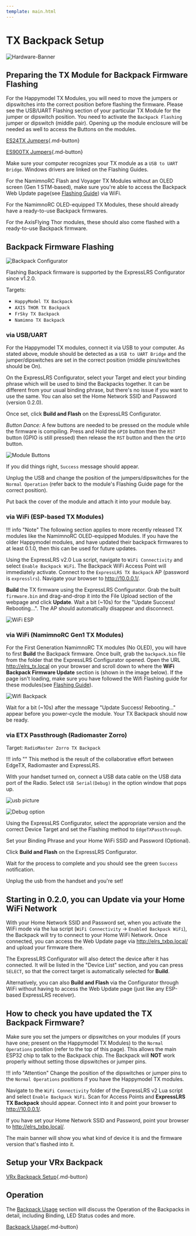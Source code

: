 ```yaml
---
template: main.html
---
```

# TX Backpack Setup
![Hardware-Banner](https://raw.githubusercontent.com/ExpressLRS/ExpressLRS-Hardware/master/img/hardware.png)

## Preparing the TX Module for Backpack Firmware Flashing

For the Happymodel TX Modules, you will need to move the jumpers or dipswitches into the correct position before flashing the firmware. Please see the USB/UART Flashing section of your particular TX Module for the jumper or dipswitch position. You need to activate the `Backpack Flashing` jumper or dipswitch (middle pair). Opening up the module enclosure will be needed as well to access the Buttons on the modules.

[ES24TX Jumpers](../../quick-start/transmitters/tx-es24tx.md#flashing-via-usbuart){.md-button}

[ES900TX Jumpers](../../quick-start/transmitters/tx-es900tx.md#flashing-via-usb){.md-button}

Make sure your computer recognizes your TX module as a `USB to UART Bridge`. Windows drivers are linked on the Flashing Guides.

For the NamimnoRC Flash and Voyager TX Modules without an OLED screen (Gen 1 STM-based), make sure you're able to access the Backpack Web Update page(see [Flashing Guide](../../quick-start/transmitters/tx-flash2400.md)) via WiFi.

For the NamimnoRC OLED-equipped TX Modules, these should already have a ready-to-use Backpack firmwares.

For the AxisFlying Thor modules, these should also come flashed with a ready-to-use Backpack firmware.

## Backpack Firmware Flashing

![Backpack Configurator](../../assets/images/backpackconf.png)

Flashing Backpack firmware is supported by the ExpressLRS Configurator since v1.2.0. 

Targets:

- `HappyModel TX Backpack`
- `AXIS THOR TX Backpack`
- `FrSky TX Backpack`
- `Namimno TX Backpack`

### via USB/UART

For the Happymodel TX modules, connect it via USB to your computer. As stated above, module should be detected as a `USB to UART Bridge` and the jumper/dipswitches are set in the correct position (middle pins/switches should be On).

On the ExpressLRS Configurator, select your Target and elect your binding phrase which will be used to bind the Backpacks together. It can be different from your usual binding phrase, but there's no issue if you want to use the same. You can also set the Home Network SSID and Password (version 0.2.0).

Once set, click **Build and Flash** on the ExpressLRS Configurator.

*Button Dance:* A few buttons are needed to be pressed on the module while the firmware is compiling. Press and Hold the `GPI0` button then the `RST` button (GPIO is still pressed) then release the `RST` button and then the `GPIO` button.

![Module Buttons](../../assets/images/backpackbuttons.jpg)

If you did things right, `Success` message should appear. 

Unplug the USB and change the position of the jumpers/dipswitches for the `Normal Operation` (refer back to the module's Flashing Guide page for the correct position).

Put back the cover of the module and attach it into your module bay.

### via WiFi (ESP-based TX Modules)

!!! info "Note"
    The following section applies to more recently released TX modules like the NamimnoRC OLED-equipped Modules. If you have the older Happymodel modules, and have updated their backpack firmwares to at least 0.1.0, then this can be used for future updates.

Using the ExpressLRS v2.0 Lua script, navigate to `WiFi Connectivity` and select `Enable Backpack WiFi`. The Backpack WiFi Access Point will immediately activate. Connect to the `ExpressLRS TX Backpack` AP (password is `expresslrs`). Navigate your browser to http://10.0.0.1/.

**Build** the TX firmware using the ExpressLRS Configurator. Grab the built `firmware.bin` and drag-and-drop it into the File Upload section of the webpage and click **Update**. Wait a bit (~10s) for the "Update Success! Rebooting...". The AP should automatically disappear and disconnect.

![WiFi ESP](../../assets/images/backpackwifiESP.png)

### via WiFi (NamimnoRC Gen1 TX Modules)

For the First Generation NamimnoRC TX modules (No OLED), you will have to first **Build** the Backpack firmware. Once built, grab the `backpack.bin` file from the folder that the ExpressLRS Configurator opened. Open the URL http://elrs_tx.local on your browser and scroll down to where the **WiFi Backpack Firmware Update** section is (shown in the image below). If the page isn't loading, make sure you have followed the Wifi Flashing guide for these modules(see [Flashing Guide](../../quick-start/transmitters/tx-flash2400.md#flashing-via-wifi)).

![Wifi Backpack](../../assets/images/backpackwifi.png)

Wait for a bit (~10s) after the message "Update Success! Rebooting..." appear before you power-cycle the module. Your TX Backpack should now be ready.

### via ETX Passthrough (Radiomaster Zorro)

Target: `RadioMaster Zorro TX Backpack`

!!! info ""
    This method is the result of the collaborative effort between EdgeTX, Radiomaster and ExpressLRS.

With your handset turned on, connect a USB data cable on the USB data port of the Radio. Select `USB Serial(Debug)` in the option window that pops up.

![usb picture](../../assets/images/tx-internalUSBPlugged.jpg)

![Debug option](../../assets/images/tx-internalSerialDebug.jpg)

Using the ExpressLRS Configurator, select the appropriate version and the correct Device Target and set the Flashing method to `EdgeTXPassthrough`.

Set your Binding Phrase and your Home WiFi SSID and Password (Optional).

Click **Build and Flash** on the ExpressLRS Configurator.

Wait for the process to complete and you should see the green `Success` notification.

Unplug the usb from the handset and you're set!

## Starting in 0.2.0, you can Update via your Home WiFi Network

With your Home Network SSID and Password set, when you activate the WiFi mode via the lua script (`WiFi Connectivity` -> `Enabled Backpack WiFi`), the Backpack will try to connect to your Home WiFi Network. Once connected, you can access the Web Update page via http://elrs_txbp.local/ and upload your firmware there.

The ExpressLRS Configurator will also detect the device after it has connected. It will be listed in the "Device List" section, and you can press `SELECT`, so that the correct target is automatically selected for **Build**.

Alternatively, you can also **Build and Flash** via the Configurator through WiFi without having to access the Web Update page (just like any ESP-based ExpressLRS receiver).

## How to check you have updated the TX Backpack Firmware?

Make sure you set the jumpers or dipswitches on your modules (if yours have one; present on the Happymodel TX Modules) to the `Normal Operations` position (refer to the top of this page). This allows the main ESP32 chip to talk to the Backpack chip. The Backpack will **NOT** work properly without setting those dipswitches or jumper pins.

!!! info "Attention"
    Change the position of the dipswitches or jumper pins to the `Normal Operations` positions if you have the Happymodel TX modules.

Navigate to the `WiFi Connectivity` folder of the ExpressLRS v2 Lua script and select `Enable Backpack WiFi`. Scan for Access Points and **ExpressLRS TX Backpack** should appear. Connect into it and point your browser to http://10.0.0.1/.

If you have set your Home Network SSID and Password, point your browser to http://elrs_txbp.local/.

The main banner will show you what kind of device it is and the firmware version that's flashed into it.

## Setup your VRx Backpack

[VRx Backpack Setup](backpack-vrx-setup.md){.md-button}

## Operation

The [Backpack Usage](esp-backpack.md#backpack-usage) section will discuss the Operation of the Backpacks in detail, including Binding, LED Status codes and more.

[Backpack Usage](esp-backpack.md#backpack-usage){.md-button}